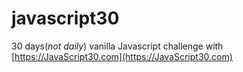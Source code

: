 # javascript30

30 days(_not daily_) vanilla Javascript challenge with [https://JavaScript30.com](https://JavaScript30.com)
